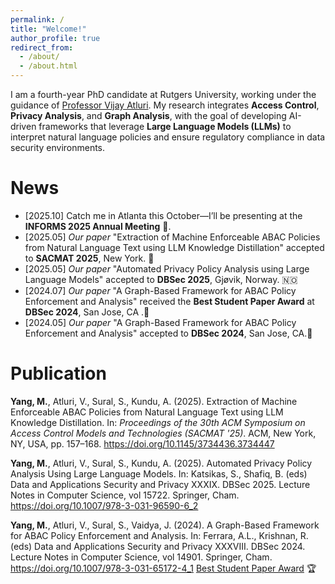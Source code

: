 ```yaml
---
permalink: /
title: "Welcome!"
author_profile: true
redirect_from: 
  - /about/
  - /about.html
---
```


I am a fourth-year PhD candidate at Rutgers University, working under the guidance of [Professor Vijay Atluri](https://sites.rutgers.edu/vijay-atluri/). My research integrates **Access Control**, **Privacy Analysis**, and **Graph Analysis**, with the goal of developing AI-driven frameworks that leverage **Large Language Models (LLMs)** to interpret natural language policies and ensure regulatory compliance in data security environments. 

News
======
- [2025.10] Catch me in Atlanta this October—I’ll be presenting at the **INFORMS 2025 Annual Meeting** 🎤.
- [2025.05] *Our paper* "Extraction of Machine Enforceable ABAC Policies from Natural Language Text using LLM Knowledge Distillation" accepted to **SACMAT 2025**, New York. 🗽
- [2025.05] *Our paper* "Automated Privacy Policy Analysis using Large Language Models" accepted to **DBSec 2025**, Gjøvik, Norway. 🇳🇴
- [2024.07] *Our paper* "A Graph-Based Framework for ABAC Policy Enforcement and Analysis" received the **Best Student Paper Award** at **DBSec 2024**, San Jose, CA .🎉
- [2024.05] *Our paper* "A Graph-Based Framework for ABAC Policy Enforcement and Analysis" accepted to **DBSec 2024**, San Jose, CA.🌉



Publication
=======
**Yang, M.**, Atluri, V., Sural, S., Kundu, A. (2025). Extraction of Machine Enforceable ABAC Policies from Natural Language Text using LLM Knowledge Distillation. In: *Proceedings of the 30th ACM Symposium on Access Control Models and Technologies (SACMAT '25)*. ACM, New York, NY, USA, pp. 157–168. https://doi.org/10.1145/3734436.3734447

**Yang, M.**, Atluri, V., Sural, S., Kundu, A. (2025). Automated Privacy Policy Analysis Using Large Language Models. In: Katsikas, S., Shafiq, B. (eds) Data and Applications Security and Privacy XXXIX. DBSec 2025. Lecture Notes in Computer Science, vol 15722. Springer, Cham. https://doi.org/10.1007/978-3-031-96590-6_2

**Yang, M.**, Atluri, V., Sural, S., Vaidya, J. (2024). A Graph-Based Framework for ABAC Policy Enforcement and Analysis. In: Ferrara, A.L., Krishnan, R. (eds) Data and Applications Security and Privacy XXXVIII. DBSec 2024. Lecture Notes in Computer Science, vol 14901. Springer, Cham. https://doi.org/10.1007/978-3-031-65172-4_1 [Best Student Paper Award](https://dbsec2024.github.io/best.html) 🏆





